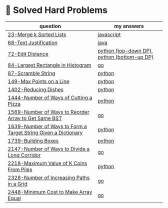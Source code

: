 # 🔴 Solved Hard Problems

| question                                                                                                                                                   | my answers                                                                                                                                                                                                                       |
|------------------------------------------------------------------------------------------------------------------------------------------------------------|----------------------------------------------------------------------------------------------------------------------------------------------------------------------------------------------------------------------------------|
| [23-Merge k Sorted Lists](https://leetcode.com/problems/merge-k-sorted-lists/)                                                                             | [javascript](https://github.com/shayansm2/leetcodeSolutions/blob/main/src/hard/MergeSortedLists.js)                                                                                                                              |
| [68-Text Justification](https://leetcode.com/problems/text-justification/)                                                                                 | [java](https://github.com/shayansm2/leetcodeSolutions/blob/main/src/hard/TextJustification.java)                                                                                                                                 |
| [72-Edit Distance](https://leetcode.com/problems/edit-distance/)                                                                                           | [python (top-down DP)](https://github.com/shayansm2/leetcodeSolutions/blob/main/src/hard/EditDistance.py), [python (bottom-up DP)](https://github.com/shayansm2/leetcodeSolutions/blob/main/src/hard/LevenshteinEditDistance.py) |
| [84-Largest Rectangle in Histogram](https://leetcode.com/problems/largest-rectangle-in-histogram/)                                                         | [go](https://github.com/shayansm2/leetcodeSolutions/blob/main/src/hard/LargestRectangleHistogram.go)                                                                                                                             |
| [87-Scramble String](https://leetcode.com/problems/scramble-string/)                                                                                       | [python](https://github.com/shayansm2/leetcodeSolutions/blob/main/src/hard/ScrambleString.py)                                                                                                                                    |
| [149-Max Points on a Line](https://leetcode.com/problems/max-points-on-a-line/)                                                                            | [python](https://github.com/shayansm2/leetcodeSolutions/blob/main/src/hard/MaxPointsLine.py)                                                                                                                                     |
| [1402-Reducing Dishes](https://leetcode.com/problems/reducing-dishes/)                                                                                     | [python](https://github.com/shayansm2/leetcodeSolutions/blob/main/src/hard/ReducingDishes.py)                                                                                                                                    |
| [1444-Number of Ways of Cutting a Pizza](https://leetcode.com/problems/number-of-ways-of-cutting-a-pizza/)                                                 | [python](https://github.com/shayansm2/leetcodeSolutions/blob/main/src/hard/NumberWaysCuttingPizza.py)                                                                                                                            |
| [1569-Number of Ways to Reorder Array to Get Same BST](https://leetcode.com/problems/number-of-ways-to-reorder-array-to-get-same-bst/)                     | [go](https://github.com/shayansm2/leetcodeSolutions/blob/main/src/hard/NumberWaysReorderArrayGetSameBST.go)                                                                                                                      |
| [1639-Number of Ways to Form a Target String Given a Dictionary](https://leetcode.com/problems/number-of-ways-to-form-a-target-string-given-a-dictionary/) | [python](https://github.com/shayansm2/leetcodeSolutions/blob/main/src/hard/NumberWaysFormTargetStringGivenDictionary.py)                                                                                                         |
| [1739-Building Boxes](https://leetcode.com/problems/building-boxes/)                                                                                       | [python](https://github.com/shayansm2/leetcodeSolutions/blob/main/src/hard/BuildingBoxes.py)                                                                                                                                     |
| [2147-Number of Ways to Divide a Long Corridor](https://leetcode.com/problems/number-of-ways-to-divide-a-long-corridor/)                                   | [go](https://github.com/shayansm2/leetcodeSolutions/blob/main/src/hard/NumberWaysDivideLongCorridor.go)                                                                                                                          |
| [2218-Maximum Value of K Coins From Piles](https://leetcode.com/problems/maximum-value-of-k-coins-from-piles/)                                             | [python](https://github.com/shayansm2/leetcodeSolutions/blob/main/src/hard/MaximumValueKCoinsFromPiles.py)                                                                                                                       |
| [2328-Number of Increasing Paths in a Grid](https://leetcode.com/problems/number-of-increasing-paths-in-a-grid/)                                           | [go](https://github.com/shayansm2/leetcodeSolutions/blob/main/src/hard/NumberIncreasingPathsGrid.go)                                                                                                                             |
| [2448-Minimum Cost to Make Array Equal](https://leetcode.com/problems/minimum-cost-to-make-array-equal/)                                                   | [go](https://github.com/shayansm2/leetcodeSolutions/blob/main/src/hard/MinimumCostMakeArrayEqual.go)                                                                                                                             |